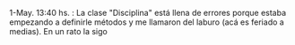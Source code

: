 
1-May.  13:40 hs. : La clase "Disciplina" está llena de errores porque estaba empezando a definirle métodos y me llamaron del laburo (acá es feriado a medias). En un rato la sigo
